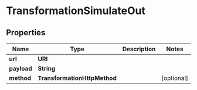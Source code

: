 

# TransformationSimulateOut


## Properties

| Name | Type | Description | Notes |
|------------ | ------------- | ------------- | -------------|
|**url** | **URI** |  |  |
|**payload** | **String** |  |  |
|**method** | **TransformationHttpMethod** |  |  [optional] |



